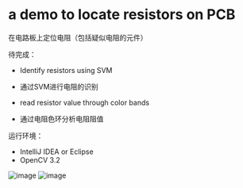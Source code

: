 # a demo to locate resistors on PCB

在电路板上定位电阻（包括疑似电阻的元件）

待完成：
- Identify resistors using SVM
- 通过SVM进行电阻的识别

- read resistor value through color bands
- 通过电阻色环分析电阻阻值

运行环境：
- IntelliJ IDEA or Eclipse
- OpenCV 3.2

![image](https://github.com/HUSTLrZ/ResLocator/raw/master/screenshots/src.png)
![image](https://github.com/HUSTLrZ/ResLocator/raw/master/screenshots/result.png)
